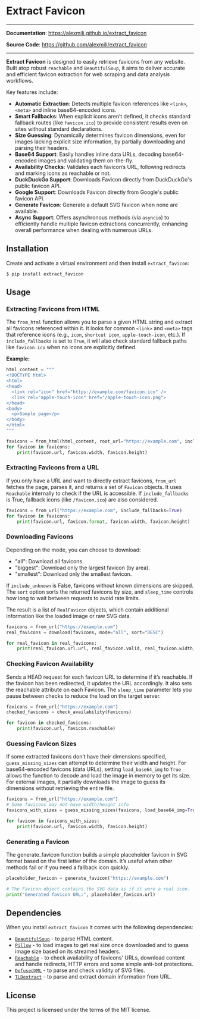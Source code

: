 # Extract Favicon

---

**Documentation**: <a href="https://alexmili.github.io/extract_favicon" target="_blank">https://alexmili.github.io/extract_favicon</a>

**Source Code**: <a href="https://github.com/alexmili/extract_favicon" target="_blank">https://github.com/alexmili/extract_favicon</a>

---

**Extract Favicon** is designed to easily retrieve favicons from any website. Built atop robust `reachable` and `BeautifulSoup`, it aims to deliver accurate and efficient favicon extraction for web scraping and data analysis workflows.

Key features include:

* **Automatic Extraction**: Detects multiple favicon references like `<link>`, `<meta>` and inline base64-encoded icons.
* **Smart Fallbacks**: When explicit icons aren’t defined, it checks standard fallback routes (like `favicon.ico`) to provide consistent results even on sites without standard declarations.
* **Size Guessing**: Dynamically determines favicon dimensions, even for images lacking explicit size information, by partially downloading and parsing their headers.
* **Base64 Support**: Easily handles inline data URLs, decoding base64-encoded images and validating them on-the-fly.
* **Availability Checks**: Validates each favicon’s URL, following redirects and marking icons as reachable or not.
* **DuckDuckGo Support**: Downloads Favicon directly from DuckDuckGo's public favicon API.
* **Google Support**: Downloads Favicon directly from Google's public favicon API.
* **Generate Favicon**: Generate a default SVG favicon when none are available.
* **Async Support**: Offers asynchronous methods (via `asyncio`) to efficiently handle multiple favicon extractions concurrently, enhancing overall performance when dealing with numerous URLs.

## Installation

Create and activate a virtual environment and then install `extract_favicon`:

```console
$ pip install extract_favicon
```

## Usage


### Extracting Favicons from HTML

The `from_html` function allows you to parse a given HTML string and extract all favicons referenced within it. It looks for common `<link>` and `<meta>` tags that reference icons (e.g., `icon`, `shortcut icon`, `apple-touch-icon`, etc.). If `include_fallbacks` is set to `True`, it will also check standard fallback paths like `favicon.ico` when no icons are explicitly defined.

**Example:**
```python
html_content = """
<!DOCTYPE html>
<html>
<head>
  <link rel="icon" href="https://example.com/favicon.ico" />
  <link rel="apple-touch-icon" href="/apple-touch-icon.png">
</head>
<body>
  <p>Sample page</p>
</body>
</html>
"""

favicons = from_html(html_content, root_url="https://example.com", include_fallbacks=True)
for favicon in favicons:
    print(favicon.url, favicon.width, favicon.height)
```

### Extracting Favicons from a URL

If you only have a URL and want to directly extract favicons, `from_url` fetches the page, parses it, and returns a set of `Favicon` objects. It uses `Reachable` internally to check if the URL is accessible. If `include_fallbacks` is True, fallback icons (like `/favicon.ico`) are also considered.

```python
favicons = from_url("https://example.com", include_fallbacks=True)
for favicon in favicons:
    print(favicon.url, favicon.format, favicon.width, favicon.height)
```

### Downloading Favicons

Depending on the mode, you can choose to download:

* "all": Download all favicons.
* "biggest": Download only the largest favicon (by area).
* "smallest": Download only the smallest favicon.

If `include_unknown` is False, favicons without known dimensions are skipped. The `sort` option sorts the returned favicons by size, and `sleep_time` controls how long to wait between requests to avoid rate limits.

The result is a list of `RealFavicon` objects, which contain additional information like the loaded image or raw SVG data.

```python
favicons = from_url("https://example.com")
real_favicons = download(favicons, mode="all", sort="DESC")

for real_favicon in real_favicons:
    print(real_favicon.url.url, real_favicon.valid, real_favicon.width, real_favicon.height)
```

### Checking Favicon Availability

Sends a HEAD request for each favicon URL to determine if it’s reachable. If the favicon has been redirected, it updates the URL accordingly. It also sets the reachable attribute on each Favicon. The `sleep_time` parameter lets you pause between checks to reduce the load on the target server.

```python
favicons = from_url("https://example.com")
checked_favicons = check_availability(favicons)

for favicon in checked_favicons:
    print(favicon.url, favicon.reachable)
```

### Guessing Favicon Sizes

If some extracted favicons don’t have their dimensions specified, `guess_missing_sizes` can attempt to determine their width and height. For base64-encoded favicons (data URLs), setting `load_base64_img` to `True` allows the function to decode and load the image in memory to get its size. For external images, it partially downloads the image to guess its dimensions without retrieving the entire file.

```python
favicons = from_url("https://example.com")
# Some favicons may not have width/height info
favicons_with_sizes = guess_missing_sizes(favicons, load_base64_img=True)

for favicon in favicons_with_sizes:
    print(favicon.url, favicon.width, favicon.height)
```

### Generating a Favicon

The generate_favicon function builds a simple placeholder favicon in SVG format based on the first letter of the domain. It’s useful when other methods fail or if you need a fallback icon quickly.

```python
placeholder_favicon = generate_favicon("https://example.com")

# The Favicon object contains the SVG data as if it were a real icon.
print("Generated favicon URL:", placeholder_favicon.url)
```

## Dependencies

When you install `extract_favicon` it comes with the following dependencies:

* <a href="https://www.crummy.com/software/BeautifulSoup" target="_blank"><code>BeautifulSoup</code></a> - to parse HTML content.
* <a href="https://github.com/python-pillow/Pillow" target="_blank"><code>Pillow</code></a> - to load images to get real size once downloaded and to guess image size based on its streamed headers.
* <a href="https://github.com/alexmili/reachable" target="_blank"><code>Reachable</code></a> - to check availability of favicons' URLs, download content and handle redirects, HTTP errors and some simple anti-bot protections.
* <a href="https://github.com/tiran/defusedxml" target="_blank"><code>DefusedXML</code></a> - to parse and check validity of SVG files.
* <a href="https://github.com/john-kurkowski/tldextract" target="_blank"><code>TLDextract</code></a> - to parse and extract domain information from URL.

## License

This project is licensed under the terms of the MIT license.
